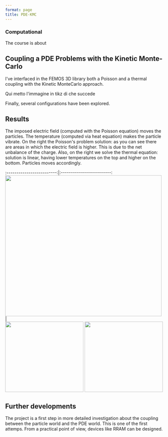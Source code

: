 ```yaml
---
format: page
title: PDE-KMC
---
```


### Computational

The course is about

## Coupling a PDE Problems with the Kinetic Monte-Carlo

I've interfaced in the FEMOS 3D library both a Poisson and a thermal coupling with the Kinetic MonteCarlo approach.

Qui metto l'immagine in tikz di che succede

Finally, several configurations have been explored.

## Results

The imposed electric field (computed with the Poisson equation) moves the particles. The temperature (computed via heat equation) makes the particle vibrate.
On the right the Poisson's problem solution: as you can see there are areas in which the electric field is higher. This is due to the net unbalance of the charge.
Also, on the right we solve the thermal equation: solution is linear, having lower temperatures on the top and higher on the bottom. Particles moves accordingly.

:-------------------------:|:-------------------------:
  <img width="500" height="450" src="https://alberto1artoni.github.io/assets/pdf/CMEB/coupled.gif"> |  
  <img width="250" height="225" src="https://alberto1artoni.github.io/assets/pdf/CMEB/poissonCoup.png">
  <img width="250" height="225" src="https://alberto1artoni.github.io/assets/pdf/CMEB/thermalCoupl.png">

## Further developments

The project is a first step in more detailed investigation about the coupling between the particle world and the PDE world. This is one of the first attemps. From a practical point of view, devices like RRAM can be designed.
